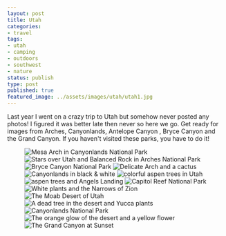 ```yaml
---
layout: post
title: Utah
categories:
- travel
tags:
- utah
- camping
- outdoors
- southwest
- nature
status: publish
type: post
published: true
featured_image: ../assets/images/utah/utah1.jpg
---
```


Last year I went on a crazy trip to Utah but somehow never posted any photos! I figured it was better late then never so here we go. Get ready for images from Arches, Canyonlands, Antelope Canyon , Bryce Canyon and the Grand Canyon. If you haven't visited these parks, you have to do it!

<figure class="masonry">
<img class="three" src="/assets/images/utah/utah1.jpg" alt="Mesa Arch in Canyonlands National Park">
<img class="three" src="/assets/images/utah/utah2.jpg" alt="Stars over Utah and Balanced Rock in Arches National Park">
<img class="three" src="/assets/images/utah/utah3.jpg" alt="Bryce Canyon National Park">
<img class="three" src="/assets/images/utah/utah4.jpg" alt="Delicate Arch and a cactus">
<img class="three" src="/assets/images/utah/utah5.jpg" alt="Canyonlands in black & white">
<img class="three" src="/assets/images/utah/utah6.jpg" alt="colorful aspen trees in Utah">
<img class="three" src="/assets/images/utah/utah7.jpg" alt="aspen trees and Angels Landing">
<img class="three" src="/assets/images/utah/utah8.jpg" alt="Capitol Reef National Park">
<img class="three" src="/assets/images/utah/utah9.jpg" alt="White plants and the Narrows of Zion">
<img class="three" src="/assets/images/utah/utah10.jpg" alt="The Moab Desert of Utah">
<img class="three" src="/assets/images/utah/utah11.jpg" alt="A dead tree in the desert and Yucca plants">
<img class="three" src="/assets/images/utah/utah12.jpg" alt="Canyonlands National Park">
<img class="three" src="/assets/images/utah/utah13.jpg" alt="The orange glow of the desert and a yellow flower">
<img class="three" src="/assets/images/utah/utah14.jpg" alt="The Grand Canyon at Sunset">
</figure>